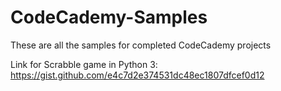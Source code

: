 # CodeCademy-Samples
These are all the samples for completed CodeCademy projects

Link for Scrabble game in Python 3: https://gist.github.com/e4c7d2e374531dc48ec1807dfcef0d12
